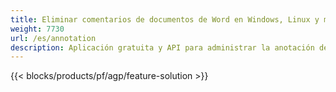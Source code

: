 ```yaml
---
title: Eliminar comentarios de documentos de Word en Windows, Linux y macOS 
weight: 7730
url: /es/annotation
description: Aplicación gratuita y API para administrar la anotación de archivos DOC, DOCX, DOCM, DOTM, RTF, DOT y ODT
---
```


{{< blocks/products/pf/agp/feature-solution >}} 

